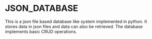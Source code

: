 # JSON_DATABASE
This is a json file based database like system implemented in python. It stores data in json files and data can also be retrieved. The database implements basic CRUD operations.